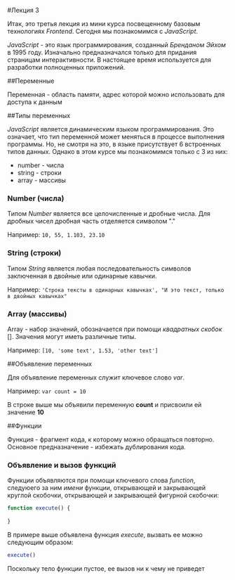 #Лекция 3

Итак, это третья лекция из мини курса посвещенному базовым технологиях _Frontend_.
Сегодня мы познакомимся с _JavaScript_.

_JavaScript_ - это язык программирования, созданный *Бренданом Эйхом* в 1995 году.
Изначально предназначался только для придания страницам интерактивности. В настоящее время 
используется для разработки полноценных приложений.

##Переменные

Переменная - область памяти, адрес которой можно использовать для доступа к данным


##Типы переменных

_JavaScript_ является динамическим языком программирования. Это означает, что тип переменной может меняться в процессе
выполнения программы. Но, не смотря на это, в языке присутствует 6 встроенных типов данных. Однако в этом курсе мы
познакомимся только с 3 из них:

* number - числа
* string - строки
* array - массивы


### Number (числа)

Типом _Number_ является все целочисленные и дробные числа. Для дробных чисел дробная часть отделяется символом "."  

Например: `10, 55, 1.103, 23.10`


### String (строки)

Типом _String_ является любая последовательность символов заключенная в двойные или одинарные кавычки.

Например: `'Строка тексты в одинарных кавычках', "И это текст, только в двойных кавычках"`


### Array (массивы)

Array - набор значений, обозначается при помощи _квадратных скобок_ []. Значения могут иметь различные типы.

Например: `[10, 'some text', 1.53, 'other text']`


##Объявление переменных

Для объявление переменных служит ключевое слово _var_.  

Например: `var count = 10`

В строке выше мы объявили переменную **count** и присвоили ей значение **10**


##Функции

Функция - фрагмент кода, к которому можно обращаться повторно. Основное предназначение - избежать дублирования кода.


### Объявление и вызов функций

Функции объявляются при помощи ключевого слова _function_, следуюего за ним _имени_ функции, 
    открывающей и закрывающей круглой скобочки, открывающей и закрывающей фигурной скобочки:

```javascript
function execute() {
    
}
```

В примере выше объявлена функция _execute_, вызвать ее можно следующим образом:

```javascript
execute()
```

Поскольку тело функции пустое, ее вызов ни к чему не приведет